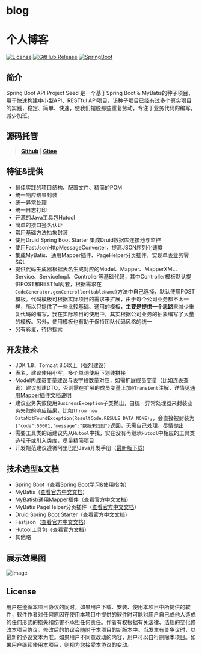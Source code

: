 
# blog
个人博客
=======
[![License](http://img.shields.io/:license-apache-blue.svg)](http://www.apache.org/licenses/LICENSE-2.0.html)
[![GitHub Release](https://img.shields.io/github/release/lerry903/spring-boot-api-project-seed.svg)](https://github.com/lerry903/spring-boot-api-project-seed/releases)
[![SpringBoot](https://img.shields.io/badge/SpringBoot-2.1.2.RELEASE-brightgreen.svg)](https://docs.spring.io/spring-boot/docs/2.1.2.RELEASE/reference/htmlsingle/)
## 简介
Spring Boot API Project Seed 是一个基于Spring Boot & MyBatis的种子项目，用于快速构建中小型API、RESTful API项目，该种子项目已经有过多个真实项目的实践，稳定、简单、快速，使我们摆脱那些重复劳动，专注于业务代码的编写，减少加班。

## 源码托管
> **[Github](https://github.com/lerry903/spring-boot-api-project-seed)** | **[Gitee](https://gitee.com/lerry903/spring-boot-api-project-seed)**

## 特征&提供
- 最佳实践的项目结构、配置文件、精简的POM
- 统一响应结果封装
- 统一异常处理
- 统一日志打印
- 开源的Java工具包Hutool
- 简单的接口签名认证
- 常用基础方法抽象封装
- 使用Druid Spring Boot Starter 集成Druid数据库连接池与监控
- 使用FastJsonHttpMessageConverter，提高JSON序列化速度
- 集成MyBatis、通用Mapper插件、PageHelper分页插件，实现单表业务零SQL
- 提供代码生成器根据表名生成对应的Model、Mapper、MapperXML、Service、ServiceImpl、Controller等基础代码，其中Controller模板默认提供POST和RESTful两套，根据需求在```CodeGenerator.genController(tableName)```方法中自己选择，默认使用POST模板。代码模板可根据实际项目的需求来扩展，由于每个公司业务都不太一样，所以只提供了一些比较基础、通用的模板，**主要是提供一个思路**来减少重复代码的编写，我在实际项目的使用中，其实根据公司业务的抽象编写了大量的模板。另外，使用模板也有助于保持团队代码风格的统一
- 另有彩蛋，待你探索
 
 
## 开发技术
- JDK 1.8，Tomcat 8.5以上（强烈建议）
- 表名，建议使用小写，多个单词使用下划线拼接
- Model内成员变量建议与表字段数量对应，如需扩展成员变量（比如连表查询）建议创建DTO，否则需在扩展的成员变量上加```@Transient```注解，详情见[通用Mapper插件文档说明](https://mapperhelper.github.io/docs/2.use/)
- 建议业务失败使用```BusinessException```子类抛出，由统一异常处理器来封装业务失败的响应结果，比如```throw new DataNotFoundException(ResultCode.RESULE_DATA_NONE);```，会直接被封装为```{"code":50001,"message":"数据未找到"}```返回，无需自己处理，尽情抛出
- 需要工具类的话建议先从```Hutool```中找，实在没有再继承```Hutool```中相应的工具类造轮子或引入类库，尽量精简项目
- 开发规范建议遵循阿里巴巴Java开发手册（[最新版下载](https://github.com/alibaba/p3c))
 
## 技术选型&文档
- Spring Boot（[查看Spring Boot学习&使用指南](https://blog.csdn.net/lsy0903/article/category/6413992)）
- MyBatis（[查看官方中文文档](http://www.mybatis.org/mybatis-3/zh/index.html)）
- MyBatisb通用Mapper插件（[查看官方中文文档](https://mapperhelper.github.io/docs/)）
- MyBatis PageHelper分页插件（[查看官方中文文档](https://pagehelper.github.io/)）
- Druid Spring Boot Starter（[查看官方中文文档](https://github.com/alibaba/druid/tree/master/druid-spring-boot-starter/)）
- Fastjson（[查看官方中文文档](https://github.com/Alibaba/fastjson/wiki/%E9%A6%96%E9%A1%B5)）
- Hutool工具包（[查看官方文档](https://hutool.cn/docs/)）
- 其他略

## 展示效果图
![image](https://user-images.githubusercontent.com/95741711/167565400-20482744-efa4-4214-8a23-788ec6dc5d4a.png)



## License

用户在遵循本项目协议的同时，如果用户下载、安装、使用本项目中所提供的软件，软件作者对任何原因在使用本项目中提供的软件时可能对用户自己或他人造成的任何形式的损失和伤害不承担任何责任。作者有权根据有关法律、法规的变化修改本项目协议。修改后的协议会随附于本项目的新版本中。当发生有关争议时，以最新的协议文本为准。如果用户不同意改动的内容，用户可以自行删除本项目。如果用户继续使用本项目，则视为您接受本协议的变动。


